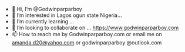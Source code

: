 - 👋 Hi, I’m @Godwinparparboy
- 👀 I’m interested in Lagos ogun state Nigeria...
- 🌱 I’m currently learning ...
- 💞️ I’m looking to collaborate on ... https://www.godwinparparboy.com
- 📫 How to reach me by Godwinparparboy.com or email me on amanda.d20@yahoo.com or godwinparparboy @outlook.com 

<!---
Godwinparparboy/Godwinparparboy is a ✨ special ✨ repository because its `README.md` (this file) appears on your GitHub profile.
You can click the Preview link to take a look at your changes.
--->
